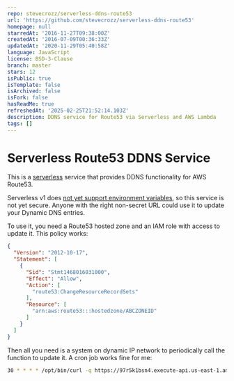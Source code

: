 ```yaml
---
repo: stevecrozz/serverless-ddns-route53
url: 'https://github.com/stevecrozz/serverless-ddns-route53'
homepage: null
starredAt: '2016-11-27T09:38:00Z'
createdAt: '2016-07-09T00:36:33Z'
updatedAt: '2020-11-29T05:40:58Z'
language: JavaScript
license: BSD-3-Clause
branch: master
stars: 12
isPublic: true
isTemplate: false
isArchived: false
isFork: false
hasReadMe: true
refreshedAt: '2025-02-25T21:52:14.103Z'
description: DDNS service for Route53 via Serverless and AWS Lambda
tags: []
---
```


# Serverless Route53 DDNS Service

This is a [serverless](https://github.com/serverless/serverless) service that
provides DDNS functionality for AWS Route53.

Serverless v1 does [not yet support environment
variables](https://github.com/serverless/serverless/issues/1455), so this
service is not yet secure. Anyone with the right non-secret URL could use it to
update your Dynamic DNS entries.

To use it, you need a Route53 hosted zone and an IAM role with access to update
it. This policy works:
```json
{
  "Version": "2012-10-17",
  "Statement": [
    {
      "Sid": "Stmt1468016031000",
      "Effect": "Allow",
      "Action": [
        "route53:ChangeResourceRecordSets"
      ],
      "Resource": [
        "arn:aws:route53:::hostedzone/ABCZONEID"
      ]
    }
  ]
}
```

Then all you need is a system on dynamic IP network to periodically call the
function to update it. A cron job works fine for me:

```sh
30 * * * * /opt/bin/curl -q https://97r5k1bsn4.execute-api.us-east-1.amazonaws.com/dev/update?name=my.name.com&hosted_zone_id=ABCZONEID 2>&1 > /dev/null
```

